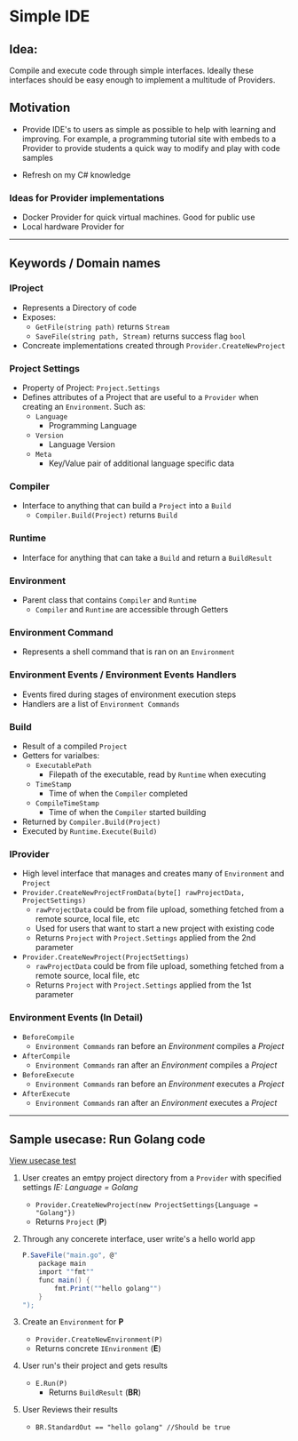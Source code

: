 # Simple IDE

## Idea:

Compile and execute code through simple interfaces. Ideally these interfaces should be easy enough to implement a multitude of Providers. 

## Motivation
- Provide IDE's to users as simple as possible to help with learning and improving. For example, a programming tutorial site with embeds to a Provider to provide students a quick way to modify and play with code samples

- Refresh on my C# knowledge

### Ideas for Provider implementations
- Docker Provider for quick virtual machines. Good for public use 
- Local hardware Provider for 

---

## Keywords / Domain names

### IProject
- Represents a Directory of code 
- Exposes:
    - `GetFile(string path)` returns `Stream`
    - `SaveFile(string path, Stream)` returns success flag `bool`
- Concreate implementations created through `Provider.CreateNewProject`

### Project Settings
- Property of Project: `Project.Settings`
- Defines attributes of a Project that are useful to a `Provider` when creating an `Environment`. Such as:
    - `Language`
        - Programming Language
    - `Version`
        - Language Version
    - `Meta`
        - Key/Value pair of additional language specific data

### Compiler
- Interface to anything that can build a `Project` into a `Build`
    - `Compiler.Build(Project)` returns `Build`

### Runtime
- Interface for anything that can take a `Build` and return a `BuildResult`

### Environment
- Parent class that contains `Compiler` and `Runtime`
    - `Compiler` and `Runtime` are accessible through Getters

### Environment Command
- Represents a shell command that is ran on an `Environment`

### Environment Events / Environment Events Handlers
- Events fired during stages of environment execution steps
- Handlers are a list of `Environment Commands`

### Build 
- Result of a compiled `Project`
- Getters for varialbes:
    - `ExecutablePath`
        - Filepath of the executable, read by `Runtime` when executing
    - `TimeStamp`
        - Time of when the `Compiler` completed
    - `CompileTimeStamp`
        - Time of when the `Compiler` started building
- Returned by `Compiler.Build(Project)`
- Executed by `Runtime.Execute(Build)`

### IProvider
- High level interface that manages and creates many of `Environment` and `Project`
- `Provider.CreateNewProjectFromData(byte[] rawProjectData, ProjectSettings)`
    - `rawProjectData` could be from file upload, something fetched from a remote source, local file, etc
    - Used for users that want to start a new project with existing code
    - Returns `Project` with `Project.Settings` applied from the 2nd parameter
- `Provider.CreateNewProject(ProjectSettings)`
    - `rawProjectData` could be from file upload, something fetched from a remote source, local file, etc
    - Returns `Project` with `Project.Settings` applied from the 1st parameter

### Environment Events (In Detail)
- `BeforeCompile`
    - `Environment Commands` ran before an *Environment* compiles a *Project*
- `AfterCompile`
    - `Environment Commands` ran after an *Environment* compiles a *Project*
- `BeforeExecute`
    - `Environment Commands` ran before an *Environment* executes a *Project*
- `AfterExecute`
    - `Environment Commands` ran after an *Environment* executes a *Project*

---
## Sample usecase: Run Golang code
[View usecase test](core.tests/RunGolangCodeTest.cs)

1. User creates an emtpy project directory from a `Provider` with specified settings *IE: Language = Golang*
    - `Provider.CreateNewProject(new ProjectSettings{Language = "Golang"})`
    - Returns `Project` (**P**)
2. Through any concerete interface, user write's a hello world app
    ``` c#
    P.SaveFile("main.go", @"
        package main
        import ""fmt""
        func main() {
            fmt.Print(""hello golang"")
        }
    ");
    ```
3. Create an `Environment` for **P**
    - `Provider.CreateNewEnvironment(P)`
    - Returns concrete `IEnvironment` (**E**)

4. User run's their project and gets results
    - `E.Run(P)`
        - Returns `BuildResult` (**BR**)

5. User Reviews their results
    - `BR.StandardOut == "hello golang" //Should be true`

